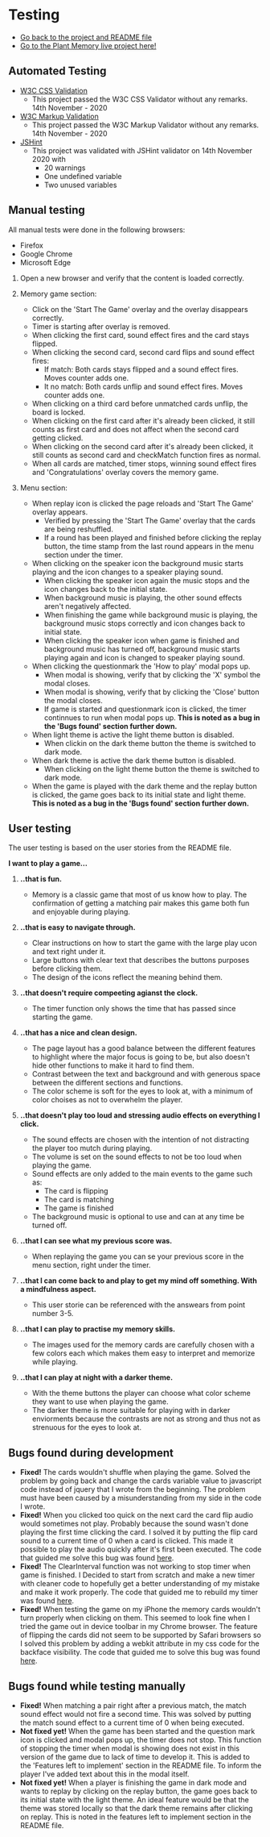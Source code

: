 # Testing
- [Go back to the project and README file](https://github.com/Josefinekihlstrom/Plant-Memory)
- [Go to the Plant Memory live project here!](https://josefinekihlstrom.github.io/Plant-Memory/)

## Automated Testing
- [W3C CSS Validation](https://jigsaw.w3.org/css-validator/)
    - This project passed the W3C CSS Validator without any remarks. 14th November - 2020
- [W3C Markup Validation](https://validator.w3.org/)
    - This project passed the W3C Markup Validator without any remarks. 14th November - 2020
- [JSHint](https://jshint.com/)
    - This project was validated with JSHint validator on 14th November 2020 with
        - 20 warnings
        - One undefined variable
        - Two unused variables

## Manual testing
All manual tests were done in the following browsers:
- Firefox
- Google Chrome
- Microsoft Edge

1. Open a new browser and verify that the content is loaded correctly.

2. Memory game section:
    - Click on the 'Start The Game' overlay and the overlay disappears correctly.
    - Timer is starting after overlay is removed.
    - When clicking the first card, sound effect fires and the card stays flipped.
    - When clicking the second card, second card flips and sound effect fires:
        - If match: Both cards stays flipped and a sound effect fires. Moves counter adds one.
        - It no match: Both cards unflip and sound effect fires. Moves counter adds one.
    - When clicking on a third card before unmatched cards unflip, the board is locked.
    - When clicking on the first card after it's already been clicked, it still counts as first card and does
    not affect when the second card getting clicked.
    - When clicking on the second card after it's already been clicked, it still counts as second card and
    checkMatch function fires as normal.
    - When all cards are matched, timer stops, winning sound effect fires and 'Congratulations' overlay covers the memory game.

3. Menu section:
    - When replay icon is clicked the page reloads and 'Start The Game' overlay appears.
        - Verified by pressing the 'Start The Game' overlay that the cards are being reshuffled.
        - If a round has been played and finished before clicking the replay button, the time stamp from the last
        round appears in the menu section under the timer.
    - When clicking on the speaker icon the background music starts playing and the icon changes to a speaker playing sound.
        - When clicking the speaker icon again the music stops and the icon changes back to the initial state.
        - When background music is playing, the other sound effects aren't negatively affected.
        - When finishing the game while background music is playing, the background music stops correctly and
        icon changes back to initial state.
        - When clicking the speaker icon when game is finished and background music has turned off, background
        music starts playing again and icon is changed to speaker playing sound.
    - When clicking the questionmark the 'How to play' modal pops up.
        - When modal is showing, verify that by clicking the 'X' symbol the modal closes.
        - When modal is showing, verify that by clicking the 'Close' button the modal closes.
        - If game is started and questionmark icon is clicked, the timer continnues to run when modal pops up.
        **This is noted as a bug in the 'Bugs found' section further down.**
    - When light theme is active the light theme button is disabled.
        - When clickin on the dark theme button the theme is switched to dark mode.
    - When dark theme is active the dark theme button is disabled.
        - When clicking on the light theme button the theme is switched to dark mode.
    - When the game is played with the dark theme and the replay button is clicked, the game goes back to its
    initial state and light theme.
    **This is noted as a bug in the 'Bugs found' section further down.**


## User testing
The user testing is based on the user stories from the README file.

**I want to play a game...**

1. **..that is fun.**
    - Memory is a classic game that most of us know how to play. The confirmation of getting a matching pair
    makes this game both fun and enjoyable during playing.

2. **..that is easy to navigate through.**
    - Clear instructions on how to start the game with the large play ucon and text right under it.
    - Large buttons with clear text that describes the buttons purposes before clicking them.
    - The design of the icons reflect the meaning behind them.

3. **..that doesn't require compeeting agianst the clock.**
    - The timer function only shows the time that has passed since starting the game.

4. **..that has a nice and clean design.**
    - The page layout has a good balance between the different features to highlight where the major focus
    is going to be, but also doesn't hide other functions to make it hard to find them.
    - Contrast between the text and background and with generous space between the different sections and 
    functions.
    - The color scheme is soft for the eyes to look at, with a minimum of color choises as not to overwhelm the player.

5. **..that doesn't play too loud and stressing audio effects on everything I click.**
    - The sound effects are chosen with the intention of not distracting the player too mutch during playing.
    - The volume is set on the sound effects to not be too loud when playing the game.
    - Sound effects are only added to the main events to the game such as:
        - The card is flipping
        - The card is matching
        - The game is finished
    - The background music is optional to use and can at any time be turned off.

6. **..that I can see what my previous score was.**
    - When replaying the game you can se your previous score in the menu section, right under the timer.

7. **..that I can come back to and play to get my mind off something. With a mindfulness aspect.**
    - This user storie can be referenced with the answears from point number 3-5.

8. **..that I can play to practise my memory skills.**
    - The images used for the memory cards are carefully chosen with a few colors each which makes them easy 
    to interpret and memorize while playing.

9. **..that I can play at night with a darker theme.**
    - With the theme buttons the player can choose what color scheme they want to use when playing the game.
    - The darker theme is more suitable for playing with in darker enviorments because the contrasts are not 
    as strong and thus not as strenuous for the eyes to look at.

## Bugs found during development
* **Fixed!** The cards wouldn't shuffle when playing the game. Solved the problem by going back and change the cards variable 
value to javascript code instead of jquery that I wrote from the beginning. The problem must have been caused by 
a misunderstanding from my side in the code I wrote.
* **Fixed!** When you clicked too quick on the next card the card flip audio would sometimes not play. 
Probably because the sound wasn't done playing the first time clicking the card.
I solved it by putting the flip card sound to a current time of 0 when a card is clicked. This made it possible to
play the audio quickly after it's first been executed.
The code that guided me solve this bug was found [here](https://stackoverflow.com/questions/1933969/sound-effects-in-javascript-html5).
* **Fixed!** The ClearInterval function was not working to stop timer when game is finished. 
I Decided to start from scratch and make a new timer with cleaner code to hopefully get a better understanding of 
my mistake and make it work properly.
The code that guided me to rebuild my timer was found [here](https://www.youtube.com/watch?v=_a4XCarxwr8).
* **Fixed!** When testing the game on my iPhone the memory cards wouldn't turn properly when clicking on them. 
This seemed to look fine when I tried the game out in device toolbar in my Chrome browser. 
The feature of flipping the cards did not seem to be supported by Safari browsers so I solved this problem by 
adding a webkit attribute in my css code for the backface visibility.
The code that guided me to solve this bug was found [here](https://stackoverflow.com/questions/42744573/backface-visibility-not-working-in-safari/45145977).
## Bugs found while testing manually
* **Fixed!** When matching a pair right after a previous match, the match sound effect would not fire a second time. This 
was solved by putting the match sound effect to a current time of 0 when being executed.
* **Not fixed yet!** When the game has been started and the question mark icon is clicked and modal pops up, the timer does not stop.
This function of stopping the timer when modal is showing does not exist in this version of the game due to lack
of time to develop it. This is added to the 'Features left to implement' section in the README file.
To inform the player I've added text about this in the modal itself.
* **Not fixed yet!** When a player is finishing the game in dark mode and wants to replay by clicking on the
replay button, the game goes back to its initial state with the light theme. An ideal feature would be that the
theme was stored locally so that the dark theme remains after clicking on replay. This is noted in the features
left to implement section in the README file.
